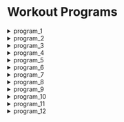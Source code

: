 # Workout Programs

<details>

  <summary>program_1</summary>

    name: 4-SPLIT<br>
    splits: [legs, chest, back_and_biceps, shoulder_and_abs]<br>
    description:<br>
      &nbsp;&nbsp;&nbsp;&nbsp;Focus on strength.<br>
      &nbsp;&nbsp;&nbsp;&nbsp;Heavy sets of 2-8 reps for key exercises<br>
      &nbsp;&nbsp;&nbsp;&nbsp;(deadlift, squat, benchpress, seated_row)<br>
    start: 2021-12-11<br>
    end: 2022-03-19<br>
    program_iterations: 10<br>
    number_of_workouts: 40<br>

</details>

<details>

  <summary>program_2</summary>

    name: PPL<br>
    splits: [push, pull, legs]<br>
    description:<br>
      &nbsp;&nbsp;&nbsp;&nbsp;Focus on strength.<br>
      &nbsp;&nbsp;&nbsp;&nbsp;Heavy sets of 2-8 reps for key exercises<br>
      &nbsp;&nbsp;&nbsp;&nbsp;(deadlift, squat, benchpress, seated_row)<br>
    start: 2022-03-26<br>
    end: 2022-06-27<br>

</details>

<details>

  <summary>program_3</summary>

    name: GVT<br>
    splits: [back_and_chest, legs_and_abs, shoulders_and_arms]<br>
    description:<br>
      &nbsp;&nbsp;&nbsp;&nbsp;German Volume Training.<br>
      &nbsp;&nbsp;&nbsp;&nbsp;Focus on volume and intensity.<br>
      &nbsp;&nbsp;&nbsp;&nbsp;10 Moderate sets of 10 reps for key exercises (supersets).<br>
      &nbsp;&nbsp;&nbsp;&nbsp;(deadlift, squat, benchpress, seated_row)<br>
      &nbsp;&nbsp;&nbsp;&nbsp;with 90 seconds rest between sets.<br>
    start: 2022-07-01<br>
    end: 2022-09-23<br>
    program_iterations: 10<br>
    number_of_workouts: 30<br>

</details>

<details>

  <summary>program_4</summary>

    name: NFP<br>
    splits: [full_body_1, full_body_2, full_body_3, full_body_4, full_body_5]<br>
    description:<br>
      &nbsp;&nbsp;&nbsp;&nbsp;Norwegian Frequency Project<br>
      &nbsp;&nbsp;&nbsp;&nbsp;Focus on standard programs performed multiple times per week.<br>
      &nbsp;&nbsp;&nbsp;&nbsp;Learn new exercises and get better at exercises seldomly performed.<br>
      &nbsp;&nbsp;&nbsp;&nbsp;Increase focus on core-strength, posture, mobility and cardio.<br>
      &nbsp;&nbsp;&nbsp;&nbsp;Include:<br>
      &nbsp;&nbsp;&nbsp;&nbsp;front-squat, bulgarian-split-squat, sumo-deadlift, standing-calf-raise,<br>
      &nbsp;&nbsp;&nbsp;&nbsp;hammer-curl, pronated-ez-curl, skull-crusher, forearm-cable-supination,<br>
      &nbsp;&nbsp;&nbsp;&nbsp;chinup, incline-db-press<br>
    start: 2022-10-01<br>
    end: 2022-11-04<br>
    program_iterations: 10<br>
    number_of_workouts: 30<br>

</details>

<details>

  <summary>program_5</summary>

    name: PPL<br>
    splits: [push, pull, legs]<br>
    description:<br>
      &nbsp;&nbsp;&nbsp;&nbsp;Focus on strength.<br>
      &nbsp;&nbsp;&nbsp;&nbsp;Heavy sets of 2-8 reps for key exercises<br>
      &nbsp;&nbsp;&nbsp;&nbsp;(deadlift, squat, benchpress, seated_row)<br>
    start: 2023-01-07<br>
    end: 2023-05-25<br>
    program_iterations: 5<br>
    number_of_workouts: 15<br>

</details>

<details>

  <summary>program_6</summary>

    name: FULL-BODY<br>
    splits: [full_body]<br>
    description:<br>
      &nbsp;&nbsp;&nbsp;&nbsp;Standard full-body program.<br>
    start: 2023-06-11<br>
    end: 2023-09-21<br>
    program_iterations: 15<br>
    number_of_workouts: 15<br>

</details>

<details>

  <summary>program_7</summary>

    name: PPL<br>
    splits: [push, pull, legs]<br>
    description:<br>
      &nbsp;&nbsp;&nbsp;&nbsp;similar as program_5<br>
    start: 2023-09-25<br>
    end: 2024-02-25<br>
    program_iterations: 5<br>
    number_of_workouts: x<br>

</details>

<details>

  <summary>program_8</summary>

    name: PPL<br>
    splits: [push, pull, legs]<br>
    description:<br>
      &nbsp;&nbsp;&nbsp;&nbsp;similar as program_5<br>
    start: 2024-03-03<br>
    end: 2024-07-17<br>
    program_iterations: 9<br>
    number_of_workouts: 27<br>

</details>

<details>

  <summary>program_9</summary>

    name: 4-SPLIT<br>
    splits: [legs, chest, back, shoulder_arm_core_abs_calf]<br>
    description:<br>
      &nbsp;&nbsp;&nbsp;&nbsp;Focus on strength.<br>
      &nbsp;&nbsp;&nbsp;&nbsp;Heavy sets of 2-8 reps for key exercises<br>
      &nbsp;&nbsp;&nbsp;&nbsp;(deadlift, squat, benchpress, seated_row)<br>
    start: 2024-07-18<br>
    end: 2025-01-03<br>
    program_iterations: TODO<br>
    number_of_workouts: TODO<br>

</details>

<details>

  <summary>program_10</summary>

    name: HYBRID-STRENGTH-HYPERTROPHY<br>
    splits:
      - Upper Body A
      - Lower Body A
      - Upper Body B
      - Lower Body B
    description:<br>
      &nbsp;&nbsp;&nbsp;&nbsp;This program focuses on building both strength and muscle mass.<br>
      &nbsp;&nbsp;&nbsp;&nbsp;Ideally, each week will include two upper body workouts<br>
      &nbsp;&nbsp;&nbsp;&nbsp;and two lower body workouts.<br>
      &nbsp;&nbsp;&nbsp;&nbsp;The program will incorporate both heavy compound lifts<br>
      &nbsp;&nbsp;&nbsp;&nbsp;and higher-rep isolation exercises.<br>
    start: 2025-01-04<br>
    end: 2025-05-24<br>
    program_iterations: 6<br>
    number_of_workouts: 24<br>

</details>

<details>

  <summary>program_11</summary>

    name: PPL<br>
    splits: [push, pull, legs]<br>
    description:<br>
      &nbsp;&nbsp;&nbsp;&nbsp;Focus on sarcoplasmic hypertrophy.<br>
      &nbsp;&nbsp;&nbsp;&nbsp;Lighter sets of 8-15 reps for key exercises.<br>
      &nbsp;&nbsp;&nbsp;&nbsp;Every 2 exercises are performed as supersets with no break between exercises, and max. 10-15 seconds break between supersets.<br>
    start: 2025-06-01<br>
    end: 2025-07-0D<br>
    program_iterations: 6<br>
    number_of_workouts: 18<br>

</details>

<details>

  <summary>program_12</summary>

    name: FULL-BODY<br>
    splits: [full_body_a, full_body_b]<br>
    description:<br>
      &nbsp;&nbsp;&nbsp;&nbsp;Focus on both myofibrillar and sarcoplasmic hypertrophy,<br>
      &nbsp;&nbsp;&nbsp;&nbsp;through lighter sets of 8-15 reps on half of the workouts (for metabolic stress),<br>
      &nbsp;&nbsp;&nbsp;&nbsp;and heavy-duty sets to failure of 5-8 reps on the other half of the workouts (for mechanical stress).<br>
      &nbsp;&nbsp;&nbsp;&nbsp;Every 2 exercises are performed as agonist-antagonist supersets (for reciprocal inhibition) with no break between exercises, and max. 10-15 seconds break between supersets.<br>
    start: 2025-MM-DD<br>
    end: 2025-MM-DD<br>
    program_iterations: N<br>
    number_of_workouts: NN<br>

</details>
